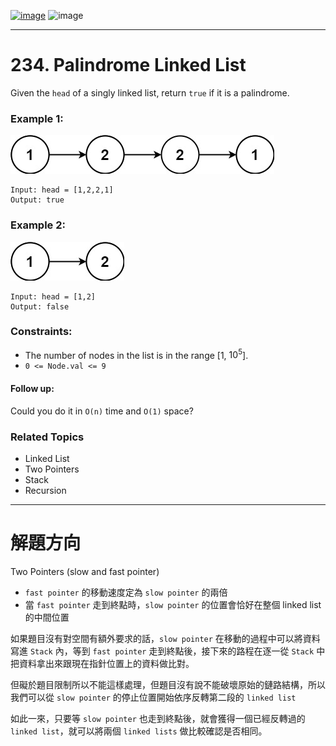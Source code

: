 [![image](https://img.shields.io/badge/Leetcode-Link-blue?logo=leetcode)](https://leetcode.com/problems/palindrome-linked-list/)
![image](https://img.shields.io/badge/Difficulty-Easy-green)

---

# 234. Palindrome Linked List

Given the `head` of a singly linked list, return `true` if it is a palindrome.

### Example 1:

![image](./image/pal1linked-list.jpeg)

```
Input: head = [1,2,2,1]
Output: true
```

### Example 2:

![image](./image/pal2linked-list.jpeg)

```
Input: head = [1,2]
Output: false
```

### Constraints:

- The number of nodes in the list is in the range [1, $10^5$].
- `0 <= Node.val <= 9`

#### Follow up:

Could you do it in `O(n)` time and `O(1)` space?

### Related Topics

- Linked List
- Two Pointers
- Stack
- Recursion
  
---

# 解題方向

Two Pointers (slow and fast pointer)
- `fast pointer` 的移動速度定為 `slow pointer` 的兩倍
- 當 `fast pointer` 走到終點時，`slow pointer` 的位置會恰好在整個 linked list 的中間位置

如果題目沒有對空間有額外要求的話，`slow pointer` 在移動的過程中可以將資料寫進 `Stack` 內，等到 `fast pointer` 走到終點後，接下來的路程在逐一從 `Stack` 中把資料拿出來跟現在指針位置上的資料做比對。

但礙於題目限制所以不能這樣處理，但題目沒有說不能破壞原始的鏈路結構，所以我們可以從 `slow pointer` 的停止位置開始依序反轉第二段的 `linked list`

如此一來，只要等 `slow pointer` 也走到終點後，就會獲得一個已經反轉過的 `linked list`，就可以將兩個 `linked lists` 做比較確認是否相同。